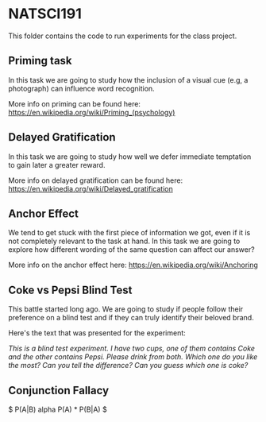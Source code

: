 # NATSCI191

This folder contains the code to run experiments for the class project.


## Priming task

In this task we are going to study how the inclusion of a visual cue (e.g, a photograph) can influence word recognition.  

More info on priming can be found here: https://en.wikipedia.org/wiki/Priming_(psychology)

## Delayed Gratification

In this task we are going to study how well we defer immediate temptation to gain later a greater reward.  

More info on delayed gratification can be found here:
https://en.wikipedia.org/wiki/Delayed_gratification

## Anchor Effect

We tend to get stuck with the first piece of information we got, even if it is not completely relevant to the task at hand. In this task we are going to explore how different wording of the same question can affect our answer?

More info on the anchor effect here:
https://en.wikipedia.org/wiki/Anchoring

## Coke vs Pepsi Blind Test

This battle started long ago. We are going to study if people follow their preference on a blind test and if they can truly identify their beloved brand.

Here's the text that was presented for the experiment:  

*This is a blind test experiment.*
*I have two cups, one of them contains Coke and the other contains Pepsi.* 
*Please drink from both.*
*Which one do you like the most?*
*Can you tell the difference?*
*Can you guess which one is coke?* 

## Conjunction Fallacy

$ P(A|B) alpha P(A) * P(B|A) $